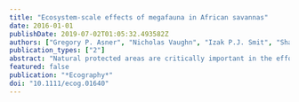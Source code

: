 ```yaml
---
title: "Ecosystem-scale effects of megafauna in African savannas"
date: 2016-01-01
publishDate: 2019-07-02T01:05:32.493582Z
authors: ["Gregory P. Asner", "Nicholas Vaughn", "Izak P.J. Smit", "Shaun Levick"]
publication_types: ["2"]
abstract: "Natural protected areas are critically important in the effort to prevent large-scale megafaunal extinctions caused by hunt- ing and habitat degradation. Yet such protection can lead to rapid increases in megafauna populations. Understanding ecosystem-scale responses of vegetation to changing megafaunal populations, such as the case of the African elephant Loxodonta africana in savannas, requires large-scale, high-resolution monitoring over time. From 2008 to 2014, we repeat- edly surveyed the fate of more than 10.4 million woody plant canopies throughout the Kruger National Park, South Africa using airborne Light Detection and Ranging (LiDAR), to determine the relative importance of multiple environmental, biotic and management factors affecting treefall rates and patterns. We report a mean biennial treefall rate of 8 trees or 12% ha?1, but with heterogeneous patterns of loss in both space and time. Throughout Kruger, the influence of elephant density on treefall was matched only by spatial variation in soils and elevation, and all three factors co-dominated park- wide treefall patterns. Elephant density was up to two times more influential than fire frequency in determining treefall rates, and this pattern was most pronounced for taller trees (?2 m in height). Our results suggest that confining mega- fauna populations to protected areas, or reintroducing them into former or new habitat, can greatly alter the structure and functioning of the host ecosystem. Conservation strategies will need to accommodate and manage these massive ecological changes in the effort to save megafauna from extinction, without compromising system functionality."
featured: false
publication: "*Ecography*"
doi: "10.1111/ecog.01640"
---
```


